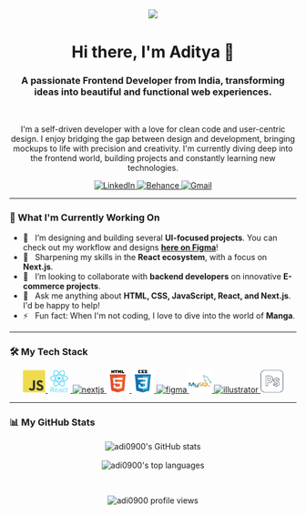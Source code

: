 <div align="center">
  <img src="https://media.giphy.com/media/hvRJCLFzcasrR4ia7z/giphy.gif" width="50" />
  <h1>
    Hi there, I'm Aditya 👋
  </h1>
</div>

<h3 align="center">A passionate Frontend Developer from India, transforming ideas into beautiful and functional web experiences.</h3>

<br>

<p align="center">
  I'm a self-driven developer with a love for clean code and user-centric design. I enjoy bridging the gap between design and development, bringing mockups to life with precision and creativity. I'm currently diving deep into the frontend world, building projects and constantly learning new technologies.
</p>

<div align="center">
  <a href="https://linkedin.com/in/aditya-k" target="_blank">
    <img src="https://img.shields.io/badge/LinkedIn-0077B5?style=for-the-badge&logo=linkedin&logoColor=white" alt="LinkedIn">
  </a>
  <a href="https://www.behance.net/adityask386" target="_blank">
    <img src="https://img.shields.io/badge/Behance-053eff?style=for-the-badge&logo=behance&logoColor=white" alt="Behance">
  </a>
  <a href="mailto:adi1423tya@gmail.com">
    <img src="https://img.shields.io/badge/Gmail-D14836?style=for-the-badge&logo=gmail&logoColor=white" alt="Gmail">
  </a>
</div>

---

### 🚀 What I'm Currently Working On

- 🔭 &nbsp; I’m designing and building several **UI-focused projects**. You can check out my workflow and designs [**here on Figma**](https://www.figma.com/file/wTDUq68IGxwV1DtMDvNufZ/WorkFlow?type=design&node-id=1%3A14&mode=design&t=Rh0joTKJ1gBpOE60-1)!
- 🌱 &nbsp; Sharpening my skills in the **React ecosystem**, with a focus on **Next.js**.
- 👯 &nbsp; I’m looking to collaborate with **backend developers** on innovative **E-commerce projects**.
- 💬 &nbsp; Ask me anything about **HTML, CSS, JavaScript, React, and Next.js**. I'd be happy to help!
- ⚡ &nbsp; Fun fact: When I'm not coding, I love to dive into the world of **Manga**.

---

### 🛠️ My Tech Stack

<p align="center">
  <a href="https://developer.mozilla.org/en-US/docs/Web/JavaScript" target="_blank" rel="noreferrer">
    <img src="https://raw.githubusercontent.com/devicons/devicon/master/icons/javascript/javascript-original.svg" alt="javascript" width="40" height="40"/>
  </a>
  <a href="https://reactjs.org/" target="_blank" rel="noreferrer">
    <img src="https://raw.githubusercontent.com/devicons/devicon/master/icons/react/react-original-wordmark.svg" alt="react" width="40" height="40"/>
  </a>
   <a href="https://nextjs.org/" target="_blank" rel="noreferrer">
    <img src="https://cdn.worldvectorlogo.com/logos/nextjs-2.svg" alt="nextjs" width="40" height="40"/>
  </a>
  <a href="https://www.w3.org/html/" target="_blank" rel="noreferrer">
    <img src="https://raw.githubusercontent.com/devicons/devicon/master/icons/html5/html5-original-wordmark.svg" alt="html5" width="40" height="40"/>
  </a>
  <a href="https://www.w3schools.com/css/" target="_blank" rel="noreferrer">
    <img src="https://raw.githubusercontent.com/devicons/devicon/master/icons/css3/css3-original-wordmark.svg" alt="css3" width="40" height="40"/>
  </a>
  <a href="https://www.figma.com/" target="_blank" rel="noreferrer">
    <img src="https://www.vectorlogo.zone/logos/figma/figma-icon.svg" alt="figma" width="40" height="40"/>
  </a>
  <a href="https://www.mysql.com/" target="_blank" rel="noreferrer">
    <img src="https://raw.githubusercontent.com/devicons/devicon/master/icons/mysql/mysql-original-wordmark.svg" alt="mysql" width="40" height="40"/>
  </a>
  <a href="https://www.adobe.com/in/products/illustrator.html" target="_blank" rel="noreferrer">
    <img src="https://www.vectorlogo.zone/logos/adobe_illustrator/adobe_illustrator-icon.svg" alt="illustrator" width="40" height="40"/>
  </a>
  <a href="https://www.photoshop.com/en" target="_blank" rel="noreferrer">
    <img src="https://raw.githubusercontent.com/devicons/devicon/master/icons/photoshop/photoshop-line.svg" alt="photoshop" width="40" height="40"/>
  </a>
</p>

---

### 📊 My GitHub Stats

<p align="center">
  <img align="center" src="https://github-readme-stats.vercel.app/api?username=adi0900&show_icons=true&locale=en&theme=tokyonight&hide_border=true" alt="adi0900's GitHub stats" />
</p>
<p align="center">
  <img align="center" src="https://github-readme-stats.vercel.app/api/top-langs?username=adi0900&show_icons=true&locale=en&layout=compact&theme=tokyonight&hide_border=true" alt="adi0900's top languages" />
</p>

<br>

<p align="center">
  <img src="https://komarev.com/ghpvc/?username=adi0900&label=Profile%20Views&color=blue&style=flat-square" alt="adi0900 profile views" />
</p>
